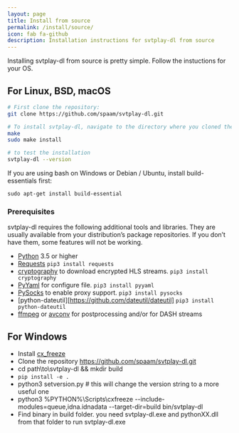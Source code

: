 ```yaml
---
layout: page
title: Install from source
permalink: /install/source/
icon: fab fa-github
description: Installation instructions for svtplay-dl from source
---
```


<p class="lead">Installing svtplay-dl from source is pretty simple. Follow the instuctions for your OS.</p>

## For Linux, BSD, macOS <i class="fab fa-linux"></i> <i class="fab fa-freebsd"></i> <i class="fab fa-apple"></i>

```bash
# First clone the repository:
git clone https://github.com/spaam/svtplay-dl.git

# To install svtplay-dl, navigate to the directory where you cloned the source and run:
make
sudo make install

# to test the installation
svtplay-dl --version
```

<div class="alert alert-primary" role="alert">
<p>If you are using bash on Windows or Debian / Ubuntu, install build-essentials first:</p>
<code>sudo apt-get install build-essential</code>
</div>

### Prerequisites

svtplay-dl requires the following additional tools and libraries. They are usually available from your distribution’s package repositories. If you don’t have them, some features will not be working.

* [Python](https://www.python.org/) 3.5 or higher
* [Requests](http://www.python-requests.org/) ```pip3 install requests```
* [cryptography](https://cryptography.io/en/latest/) to download encrypted HLS streams. ```pip3 install cryptography```
* [PyYaml](https://github.com/yaml/pyyaml) for configure file. ```pip3 install pyyaml```
* [PySocks](https://github.com/Anorov/PySocks) to enable proxy support. ```pip3 install pysocks```
* [python-dateutil][https://github.com/dateutil/dateutil] ```pip3 install python-dateutil```
* [ffmpeg](https://ffmpeg.org/) or [avconv](https://libav.org/) for postprocessing and/or for DASH streams

## For Windows <i class="fab fa-windows"></i>

* Install [cx_freeze](https://anthony-tuininga.github.io/cx_Freeze/)
* Clone the repository https://github.com/spaam/svtplay-dl.git
* cd path\to\svtplay-dl && mkdir build
* `pip install -e .`
* python3 setversion.py # this will change the version string to a more useful one
* python3 %PYTHON%\\Scripts\\cxfreeze --include-modules=queue,idna.idnadata --target-dir=build bin/svtplay-dl
* Find binary in build folder. you need svtplay-dl.exe and pythonXX.dll from that folder to run svtplay-dl.exe
